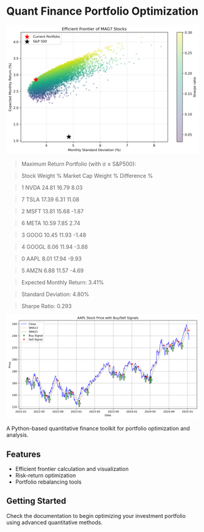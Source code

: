 # Quant Finance Portfolio Optimization

![Efficient Frontier](efficient_frontier.png)

>   Maximum Return Portfolio (with σ ≤ S&P500):

>   Stock  Weight %  Market Cap Weight %  Difference %

>   1   NVDA     24.81                16.79          8.03

>   7   TSLA     17.39                 6.31         11.08

>   2   MSFT     13.81                15.68         -1.87

>   6   META     10.59                 7.85          2.74

>   3   GOOG     10.45                11.93         -1.48

>   4  GOOGL      8.06                11.94         -3.88

>   0   AAPL      8.01                17.94         -9.93

>   5   AMZN      6.88                11.57         -4.69

>   

>   Expected Monthly Return: 3.41%

>   Standard Deviation: 4.80%

>   Sharpe Ratio: 0.293

![Buy/Sell Signal](AAPL_stock_price.png)

A Python-based quantitative finance toolkit for portfolio optimization and analysis.

## Features
- Efficient frontier calculation and visualization
- Risk-return optimization
- Portfolio rebalancing tools

## Getting Started
Check the documentation to begin optimizing your investment portfolio using advanced quantitative methods.
